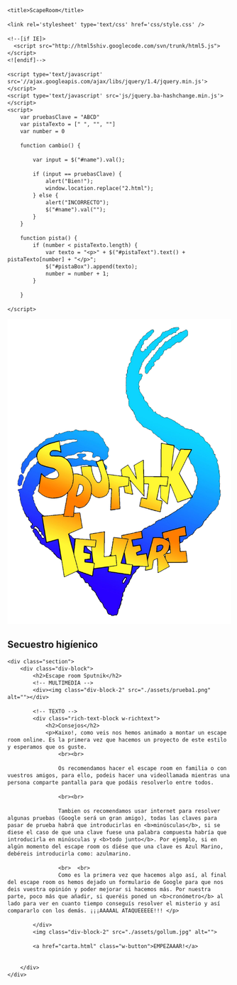 <!DOCTYPE html>
<html>

<head>
    <meta http-equiv='Content-Type' content='text/html; charset=UTF-8' />

    <title>ScapeRoom</title>

    <link rel='stylesheet' type='text/css' href='css/style.css' />

    <!--[if IE]>
      <script src="http://html5shiv.googlecode.com/svn/trunk/html5.js"></script>
    <![endif]-->

    <script type='text/javascript' src='//ajax.googleapis.com/ajax/libs/jquery/1.4/jquery.min.js'></script>
    <script type='text/javascript' src='js/jquery.ba-hashchange.min.js'></script>
    <script>
        var pruebasClave = "ABCD"
        var pistaTexto = [" ", "", ""]
        var number = 0

        function cambio() {

            var input = $("#name").val();

            if (input == pruebasClave) {
                alert("Bien!");
                window.location.replace("2.html");
            } else {
                alert("INCORRECTO");
                $("#name").val("");
            }
        }

        function pista() {
            if (number < pistaTexto.length) {
                var texto = "<p>" + $("#pistaText").text() + pistaTexto[number] + "</p>";
                $("#pistaBox").append(texto);
                number = number + 1;
            }

        }

    </script>
</head>

<body>
    <!-- LOGO Y TITULO -->
    <div class="head"><img src="assets/logo.png" class="icon">
        <h2>Secuestro higíenico</h2>
    </div>

    <div class="section">
        <div class="div-block">
            <h2>Escape room Sputnik</h2>
            <!-- MULTIMEDIA -->
            <div><img class="div-block-2" src="./assets/prueba1.png" alt=""></div>
 
            <!-- TEXTO -->
            <div class="rich-text-block w-richtext">
                <h2>Consejos</h2>
                <p>Kaixo!, como veis nos hemos animado a montar un escape room online. Es la primera vez que hacemos un proyecto de este estilo y esperamos que os guste.
                    <br><br> 
                    
                    Os recomendamos hacer el escape room en familia o con vuestros amigos, para ello, podeis hacer una videollamada mientras una persona comparte pantalla para que podáis resolverlo entre todos.
                    
                    <br><br>
                    
                    Tambien os recomendamos usar internet para resolver algunas pruebas (Google será un gran amigo), todas las claves para pasar de prueba habrá que introducirlas en <b>minúsculas</b>, si se diese el caso de que una clave fuese una palabra compuesta habría que introducirla en minúsculas y <b>todo junto</b>. Por ejemplo, si en algún momento del escape room os diése que una clave es Azul Marino, debéreis introducirla como: azulmarino. 
                    
                    <br>  <br>
                    Como es la primera vez que hacemos algo así, al final del escape room os hemos dejado un formulario de Google para que nos deis vuestra opinión y poder mejorar si hacemos más. Por nuestra parte, poco más que añadir, si queréis poned un <b>cronómetro</b> al lado para ver en cuanto tiempo conseguís resolver el misterio y así compararlo con los demás. ¡¡¡AAAAAL ATAQUEEEEE!!! </p>

            </div>
            <img class="div-block-2" src="./assets/gollum.jpg" alt="">

            <a href="carta.html" class="w-button">EMPEZAAAR!</a>


        </div>
    </div>


</body>

</html>
